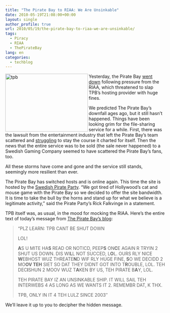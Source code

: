 ```yaml
---
title: "The Pirate Bay to RIAA: We Are Unsinkable"
date: 2010-05-19T21:08:00+00:00
layout: single
author_profile: true
url: 2010/05/19/the-pirate-bay-to-riaa-we-are-unsinkable/
tags:
  - Piracy
  - RIAA
  - ThePirateBay
lang: en
categories: 
  - techblog
---
```

[<img title="tpb" border="0" alt="tpb" align="left" src="http://lh4.ggpht.com/_vaUVXcmC3OI/S_RMRwHMd9I/AAAAAAAACRE/oVQlTX0QcrI/tpb_thumb%5B2%5D.jpg?imgmax=800" width="260" height="182" />](http://lh4.ggpht.com/_vaUVXcmC3OI/S_RMPZZmdFI/AAAAAAAACRA/ncH8aHHVIH0/s1600-h/tpb%5B4%5D.jpg) Yesterday, the Pirate Bay [went down](http://torrentfreak.com/the-pirate-bay-goes-down-following-legal-pressure-100517/) following pressure from the RIAA, which threatened to slap TPB’s hosting provider with huge fines. 

We predicted The Pirate Bay’s downfall ages ago, but it still hasn’t happened. Things have been looking grim for the file-sharing service for a while. First, there was the lawsuit from the entertainment industry that left the Pirate Bay’s team scattered and [struggling](http://thepiratebay.org/blog/151) to stay the course it charted for itself. Then the news that the entire service was to be sold (the sale never happened) to a Swedish Gaming Company seemed to have scattered the Pirate Bay’s fans, too. 

All these storms have come and gone and the service still stands, seemingly more resilient than ever. 

The Pirate Bay has switched hosts and is online again. This time the site is hosted by the [Swedish Pirate Party](http://torrentfreak.com/the-pirate-party-becomes-the-pirate-bays-new-host-100518/). “We got tired of Hollywood’s cat and mouse game with the Pirate Bay so we decided to offer the site bandwidth. It is time to take the bull by the horns and stand up for what we believe is a legitimate activity,” said the Pirate Party’s Rick Falkvinge in a statement. 

TPB itself was, as usual, in the mood for mocking the RIAA. Here’s the entire text of today’s message from [The Pirate Bay’s blog](http://thepiratebay.org/blog/179): 

> “PLZ LEARN: TPB CANT BE SHUT DOWN 
> 
> LOL! 
> 
> **A**S U MITE HA**S** READ OR NOTICD, PEEP**S** ON**C**E AGAIN R TRYIN 2 SHUT US DOWN. DIS WI**L**L NOT SUCCED, L**O**L. OURS RLY NICE **W**EBHOST WUZ THREATE**N**D WIF RLY HUGE FINE, **S**O WE DECIDD 2 MO**OV TEH** SIET SO DAT THEY DIDNT GOT INTO T**R**OUBLE, LOL. TEH DEC**I**SHUN 2 MOOV WUZ T**A**KEN BY US, TEH PIRATE B**A**Y, LOL. 
> 
> TEH PIRATE BAY IZ AN UNSINKABLE SHIP. IT WILL SAIL TEH INTERWEBS 4 AS LONG AS WE WANTS IT 2. REMEMBR DAT, K THX. 
> 
> TPB, ONLY IN IT 4 TEH LULZ SINCE 2003″

We’ll leave it up to you to decipher the hidden message.